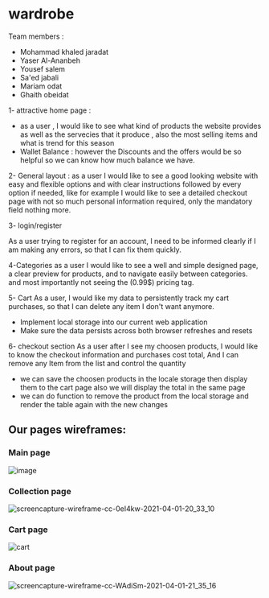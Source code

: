 # wardrobe

Team members :

- Mohammad khaled jaradat
- Yaser Al-Ananbeh
- Yousef salem 
- Sa'ed jabali
- Mariam odat
- Ghaith obeidat


1- attractive home page  : 
  - as a user , I would like to see what kind of products the website provides as well as the servecies that it produce , also the most selling items and what is trend    for this season
  - Wallet Balance :  however the Discounts and the offers would be so helpful so we can know how much balance we have.

2- General layout :
as a user I would like to see a good looking website with easy and flexible options and with clear instructions followed by every option if needed, 
like for example I would like to see a detailed checkout page with not so much personal information required, only the mandatory field nothing more.

3- login/register

As a user trying to register for an account, I need to be informed clearly if I am making any errors, so that I can fix them quickly.


4-Categories
as a user I would like to see a well and simple designed page, a clear preview for products, and to navigate easily between categories.
and most importantly not seeing the (0.99$) pricing tag.

5- Cart 
As a user, I would like my data to persistently track my cart purchases, so that I can delete any item I don't want anymore.

- Implement local storage into our current web application
- Make sure the data persists across both browser refreshes and resets



6- checkout section
As a user after I see my choosen products, I would like to know the checkout information and purchases cost total, 
And I can remove any Item from the list and control the quantity 

- we can save the choosen products in the locale storage then display them to the cart page also we will display the total in the same page 
- we can do function to remove the product from the local storage and render the table again with the new changes 


## Our pages wireframes:
### Main page
![image](https://user-images.githubusercontent.com/57394982/113337864-03b7f480-9331-11eb-8f80-e7843ba09b1f.png)
### Collection page 
![screencapture-wireframe-cc-0eI4kw-2021-04-01-20_33_10](https://user-images.githubusercontent.com/57394982/113338998-8b523300-9332-11eb-8bd3-36691a62a1ba.png)

### Cart page
![cart ](https://user-images.githubusercontent.com/57394982/113338172-68734f00-9331-11eb-9473-d817645fe886.png)
### About page 
![screencapture-wireframe-cc-WAdiSm-2021-04-01-21_35_16](https://user-images.githubusercontent.com/57394982/113339080-a45ae400-9332-11eb-82b2-dfe77f5f6eb5.png)





